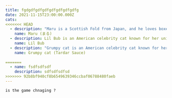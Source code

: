 ```yaml
---
title: fgdgdfgdfgdfgdfgdfgdfgdfg
date: 2021-11-15T23:00:00.000Z
cats:
<<<<<<< HEAD
  - description: "Maru is a Scottish Fold from Japan, and he loves boxes."
    name: Maru (まる)
  - description: Lil Bub is an American celebrity cat known for her unique appearance.
    name: Lil Bub
  - description: "Grumpy cat is an American celebrity cat known for her grumpy appearance."
    name: Grumpy cat (Tardar Sauce)
    
=======
  - name: fsdfsdfsdf
    description: sdfsdfsdfsd
>>>>>>> 92b8bf940cf8b6549639346ccbaf06788480faeb
---
```

`is the game chnaging ?`